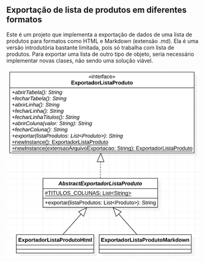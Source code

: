 ## Exportação de lista de produtos em diferentes formatos

Este é um projeto que implementa a exportação de dados de uma lista de produtos para formatos como HTML e Markdown (extensão .md).
Ela é uma versão introdutória bastante limitada, pois só trabalha com lista de produtos. Para exportar uma lista de outro tipo de objeto,
seria necessário implementar novas clases, não sendo uma solução viável.


![alt text](https://github.com/juliancambraia/padroes-de-projeto/blob/main/imagens/exportador-simple-factory.png?raw=true)

